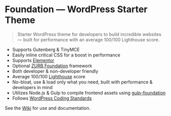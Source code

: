 # Foundation &mdash; WordPress Starter Theme

> Starter WordPress theme for developers to build incredible websites &mdash; built for performance with an average 100/100 Lighthouse score.

* Supports Gutenberg & TinyMCE
* Easily inline critical CSS for a boost in performance
* Supports [Elementor](https://elementor.com/)
* Optional [ZURB Foundation](https://foundation.zurb.com/) framework
* Both developer & non-developer friendly
* Average 100/100 [Lighthouse](https://developers.google.com/web/tools/lighthouse/) score
* No-bloat, use & load only what you need, built with performance & developers in mind
* Utilizes Node.js & Gulp to compile frontend assets using [gulp-foundation](https://github.com/bmarshall511/gulp-foundation)
* Follows [WordPress Coding Standards](https://codex.wordpress.org/WordPress_Coding_Standards)

See the [Wiki](https://github.com/bmarshall511/wordpress-foundation/wiki) for use and documentation.
